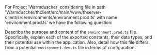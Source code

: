 For Project 'Warmduscher' considering file in path 'Warmduscher/thclient/src/main/www/thserver-client/src/environments/environment.prod.ts' with name 'environment.prod.ts' we have the following question: 

Describe the purpose and content of the `environment.prod.ts` file. Specifically, explain each of the exported constants, their data types, and their potential use within the application. Also, detail how this file differs from a potential `environment.dev.ts` file in terms of configuration.